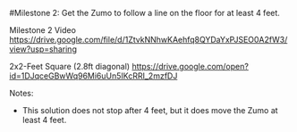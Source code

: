 #Milestone 2: Get the Zumo to follow a line on the floor for at least 4 feet.

Milestone 2 Video https://drive.google.com/file/d/1ZtvkNNhwKAehfq8QYDaYxPJSEO0A2fW3/view?usp=sharing

2x2-Feet Square (2.8ft diagonal)
https://drive.google.com/open?id=1DJqceGBwWq96Mi6uUn5IKcRRI_2mzfDJ

Notes: 
- This solution does not stop after 4 feet, but it does move the Zumo at least 4 feet.